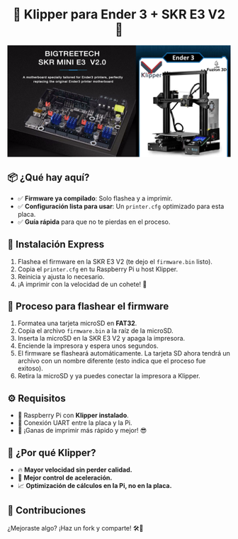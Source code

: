 <h1 align="center">🚀 Klipper para Ender 3 + SKR E3 V2 🎯</h1>

<p align="center">
  <img src="logo.png" alt="Ender 3 + Klipper" width="700"/>
</p>

<h2>📦 ¿Qué hay aquí?</h2>
<ul>
  <li>✅ <b>Firmware ya compilado</b>: Solo flashea y a imprimir.</li>
  <li>✅ <b>Configuración lista para usar</b>: Un <code>printer.cfg</code> optimizado para esta placa.</li>
  <li>✅ <b>Guía rápida</b> para que no te pierdas en el proceso.</li>
</ul>

<h2>🚀 Instalación Express</h2>
<ol>
  <li>Flashea el firmware en la SKR E3 V2 (te dejo el <code>firmware.bin</code> listo).</li>
  <li>Copia el <code>printer.cfg</code> en tu Raspberry Pi u host Klipper.</li>
  <li>Reinicia y ajusta lo necesario.</li>
  <li>¡A imprimir con la velocidad de un cohete! 🚀</li>
</ol>

<h2>🔧 Proceso para flashear el firmware</h2>
<ol>
  <li>Formatea una tarjeta microSD en <b>FAT32</b>.</li>
  <li>Copia el archivo <code>firmware.bin</code> a la raíz de la microSD.</li>
  <li>Inserta la microSD en la SKR E3 V2 y apaga la impresora.</li>
  <li>Enciende la impresora y espera unos segundos.</li>
  <li>El firmware se flasheará automáticamente. La tarjeta SD ahora tendrá un archivo con un nombre diferente (esto indica que el proceso fue exitoso).</li>
  <li>Retira la microSD y ya puedes conectar la impresora a Klipper.</li>
</ol>

<h2>⚙️ Requisitos</h2>
<ul>
  <li>🔹 Raspberry Pi con <b>Klipper instalado</b>.</li>
  <li>🔹 Conexión UART entre la placa y la Pi.</li>
  <li>🔹 ¡Ganas de imprimir más rápido y mejor! 😎</li>
</ul>

<h2>🎯 ¿Por qué Klipper?</h2>
<ul>
  <li>🔥 <b>Mayor velocidad sin perder calidad.</b></li>
  <li>🔧 <b>Mejor control de aceleración.</b></li>
  <li>📈 <b>Optimización de cálculos en la Pi, no en la placa.</b></li>
</ul>

<h2>🤝 Contribuciones</h2>
<p>¿Mejoraste algo? ¡Haz un fork y comparte! 🛠️🎉</p>



